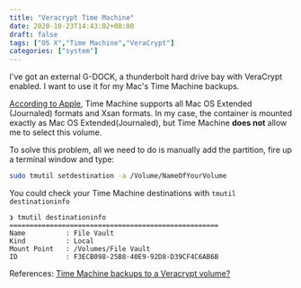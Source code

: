 ```yaml
---
title: "Veracrypt Time Machine"
date: 2020-10-23T14:43:02+08:00
draft: false
tags: ["OS X","Time Machine","VeraCrypt"]
categories: ["system"]
---
```


I've got an external G-DOCK, a thunderbolt hard drive bay with VeraCrypt enabled. I want to use it for my Mac's Time Machine backups.  
<!--more-->
[According to Apple](https://support.apple.com/en-us/HT202784#format), Time Machine supports all Mac OS Extended (Journaled) formats and Xsan formats. In my case, the container is mounted exactly as Mac OS Extended(Journaled), but Time Machine **does not** allow me to select this volume.

To solve this problem, all we need to do is manually add the partition, fire up a terminal window and type:
```bash
sudo tmutil setdestination -a /Volume/NameOfYourVolume
```
You could check your Time Machine destinations with `tmutil destinationinfo`
```
❯ tmutil destinationinfo
====================================================
Name          : File Vault
Kind          : Local
Mount Point   : /Volumes/File Vault
ID            : F3ECB098-25B8-40E9-92D8-D39CF4C6AB6B
```

References: 
[Time Machine backups to a Veracrypt volume?](https://apple.stackexchange.com/questions/284450/time-machine-backups-to-a-veracrypt-volume)